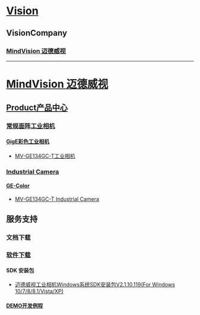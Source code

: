 # [Vision](https://github.com/liuwake/Vision)

## VisionCompany

### [MindVision 迈德威视](http://www.mindvision.com.cn/index.aspx)
----
# [MindVision 迈德威视](http://www.mindvision.com.cn/index.aspx)

## [Product](http://www.mindvision.com.cn/cpzx/list_62.aspx?lcid=99)[产品中心](http://www.mindvision.com.cn/cpzx/list_7.aspx?lcid=14)
### [常规面阵工业相机](http://www.mindvision.com.cn/cpzx/list_7.aspx?lcid=14)
#### [GigE彩色工业相机](http://www.mindvision.com.cn/cpzx/index_7.aspx?lcid=18)
- [MV-GE134GC-T工业相机](http://www.mindvision.com.cn/cpzx/info_7.aspx?itemid=1861&parent&lcid=18)

### [Industrial Camera](http://www.mindvision.com.cn/cpzx/list_62.aspx?lcid=99)
#### [GE-Color](http://www.mindvision.com.cn/cpzx/index_62.aspx?lcid=100)
- [MV-GE134GC-T Industrial Camera](http://www.mindvision.com.cn/cpzx/info_62.aspx?itemid=1984&parent&lcid=100)
## 服务支持
### 文档下载
 

### [软件下载](http://www.mindvision.com.cn/rjxz/list_12.aspx)
#### SDK 安装包
- [迈德威视工业相机Windows系统SDK安装包V2.1.10.119(For Windows 10/7/8/8.1/Vista/XP)](http://www.mindvision.com.cn/uploadfiles/SDK/MindVision%20Camera%20Platform%20Setup(2.1.10.119).exe)
#### [DEMO开发例程](http://www.mindvision.com.cn/rjxz/list_12.aspx?lcid=139)
